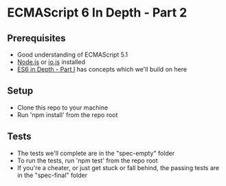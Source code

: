 # ECMAScript 6 In Depth - Part 2

## Prerequisites
* Good understanding of ECMAScript 5.1
* [Node.js](https://nodejs.org/) or [io.js](https://iojs.org/en/index.html) installed
* [ES6 in Depth - Part I](http://www.meetup.com/Santa-Barbara-JavaScript-Meetup/events/222301599/) has concepts which we'll build on here

## Setup
* Clone this repo to your machine
* Run 'npm install' from the repo root

## Tests
* The tests we'll complete are in the "spec-empty" folder
* To run the tests, run 'npm test' from the repo root
* If you're a cheater, or just get stuck or fall behind, the passing tests are in the "spec-final" folder
